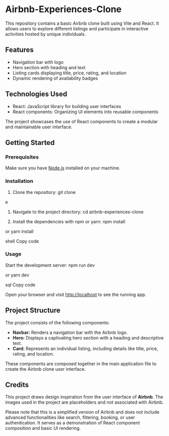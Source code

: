 # Airbnb-Experiences-Clone

This repository contains a basic Airbnb clone built using Vite and React. It allows users to explore different listings and participate in interactive activities hosted by unique individuals.

## Features

- Navigation bar with logo
- Hero section with heading and text
- Listing cards displaying title, price, rating, and location
- Dynamic rendering of availability badges

## Technologies Used

- React: JavaScript library for building user interfaces
- React components: Organizing UI elements into reusable components

The project showcases the use of React components to create a modular and maintainable user interface.

## Getting Started

### Prerequisites

Make sure you have [Node.js](https://nodejs.org) installed on your machine.

### Installation

1. Clone the repository:
git clone <repository-url>

e

1. Navigate to the project directory:
cd airbnb-experiences-clone



1. Install the dependencies with npm or yarn:
npm install

or
yarn install

shell
Copy code

### Usage

Start the development server:
npm run dev

or
yarn dev

sql
Copy code

Open your browser and visit [http://localhost](http://localhost) to see the running app.

## Project Structure

The project consists of the following components:

- **Navbar:** Renders a navigation bar with the Airbnb logo.
- **Hero:** Displays a captivating hero section with a heading and descriptive text.
- **Card:** Represents an individual listing, including details like title, price, rating, and location.

These components are composed together in the main application file to create the Airbnb clone user interface.

## Credits

This project draws design inspiration from the user interface of **Airbnb**. The images used in the project are placeholders and not associated with Airbnb.

Please note that this is a simplified version of Airbnb and does not include advanced functionalities like search, filtering, booking, or user authentication. It serves as a demonstration of React component composition and basic UI rendering.